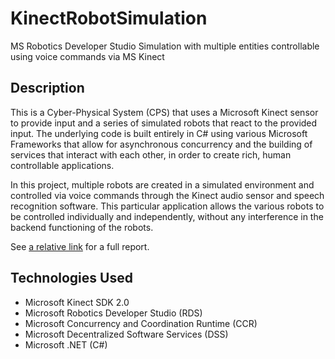 KinectRobotSimulation
=====================

MS Robotics Developer Studio Simulation with multiple entities controllable using voice commands via MS Kinect

Description
-----------

This is a Cyber-Physical System (CPS) that uses a Microsoft Kinect sensor to provide input and a series of simulated robots that react to the provided input. The underlying code is built entirely in C# using various Microsoft Frameworks that allow for asynchronous concurrency and the building of services that interact with each other, in order to create rich, human controllable applications.

In this project, multiple robots are created in a simulated environment and controlled via voice commands through the Kinect audio sensor and speech recognition software. This particular application allows the various robots to be controlled individually and independently, without any interference in the backend functioning of the robots. 

See [a relative link](README.docx) for a full report.

Technologies Used
-----------------

* Microsoft Kinect SDK 2.0
* Microsoft Robotics Developer Studio (RDS)
* Microsoft Concurrency and Coordination Runtime (CCR)
* Microsoft Decentralized Software Services (DSS)
* Microsoft .NET (C#)
